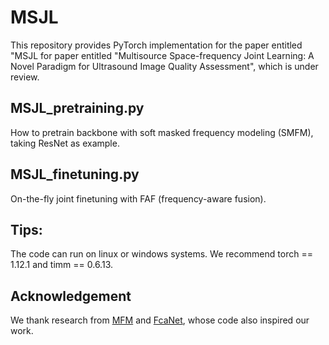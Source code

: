 # MSJL
This repository provides PyTorch implementation for the paper entitled "MSJL for paper entitled "Multisource Space-frequency Joint Learning: A Novel Paradigm for Ultrasound Image Quality Assessment", which is under review. 

## MSJL_pretraining.py
How to pretrain backbone with soft masked frequency modeling (SMFM), taking ResNet as example.

## MSJL_finetuning.py
On-the-fly joint finetuning with FAF (frequency-aware fusion).

## Tips:
The code can run on linux or windows systems. We recommend torch == 1.12.1 and timm == 0.6.13.

## Acknowledgement
We thank research from [MFM](https://github.com/Jiahao000/MFM) and [FcaNet](https://github.com/cfzd/FcaNet), whose code also inspired our work.
